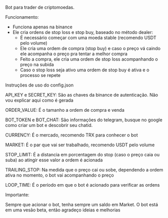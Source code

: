 Bot para trader de criptomoedas.

Funcionamento:

- Funciona apenas na binance
- Ele cria ordens de stop loss e stop buy, baseado no método dealer:
	- É necessário começar com uma moeda stable (recomendo USDT pelo volume)
	- Ele cria uma ordem de compra (stop buy) e caso o preço vá caindo ele acompanha o preço pra tentar a melhor compra
	- Feito a compra, ele cria uma ordem de stop loss acompanhando o preço na subida
	- Caso o stop loss seja ativo uma ordem de stop buy é ativa e o processo se repete


Instruções de uso do config.json

API_KEY e SECRET_KEY:  São as chaves da binance de autenticação. Não vou explicar aqui como é gerada

ORDER_VALUE: É o tamanho a ordem de compra e venda

BOT_TOKEN e BOT_CHAT: São informações do telegram, busque no google como criar um bot e descobrir seu chatid.

CURRENCY: É o mercado, recomendo TRX para conhecer o bot

MARKET: É o par que vai ser trabalhado, recomendo USDT pelo volume

STOP_LIMIT: É a distancia em porcentagem do stop (caso o preço caia ou suba) ao atingir esse valor a ordem é acionada

TRAILING_STOP: Na medida que o preço cai ou sobe, dependendo a ordem ativa no momento, o bot vai acompanhando o preço

LOOP_TIME: É o período em que o bot é acionado para verificar as ordens


Importante:

Sempre que acionar o bot, tenha sempre um saldo em Market.
O bot está em uma vesão beta, então agradeço ideias e melhorias


